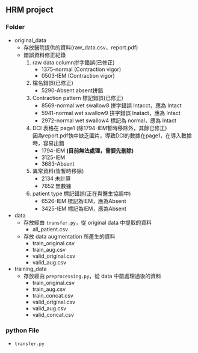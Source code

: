 ## HRM project

### Folder

* original_data
    * 存放醫院提供的資料(raw_data.csv、report.pdf)
    * 錯誤資料修正紀錄
        1. raw data column拼字錯誤(已修正)
            * 1375-normal (Contraction vigor)
            * 0503-IEM (Contraction vigor)
        2. 檔名錯誤(已修正)
            * 5290-Absent absent拼錯
        3. Contraction pattern 標記錯誤(已修正)
            * 8569-normal wet swallow8 拼字錯誤 Intacct，應為 Intact
            * 5941-normal wet swallow9 拼字錯誤 Inatact，應為 Intact
            * 2972-normal wet swallow4 標記為 normal，應為 Intact
        4. DCI 表格在 page1 (除1794-IEM暫時移除外，其餘已修正)
            <br>因為report.pdf執中缺乏圖片，導致DCI的數據在page1，在導入數據時，容易出錯
            * 1794-IEM **(目前無法處理，需要先刪除)**
            * 3125-IEM
            * 3683-Absent
        5. 異常資料(皆暫時移除)
            * 2134 未計算
            * 7652 無數據
        6. patient type 標記錯誤(正在與醫生協調中)
            * 6526-IEM 標記為IEM，應為Absent
            * 3425-IEM 標記為IEM，應為Absent
* data
    * 存放經由 `transfer.py`，從 original data 中提取的資料
        * all_patient.csv
    * 存放 data augmentation 所產生的資料
        * train_original.csv
        * train_aug.csv
        * valid_original.csv
        * valid_aug.csv
* training_data
    * 存放經由 `preprocessing.py`，從 data 中前處理過後的資料
        * train_original.csv
        * train_aug.csv
        * train_concat.csv
        * valid_original.csv
        * valid_aug.csv
        * valid_concat.csv

### python File

* `transfer.py`
    